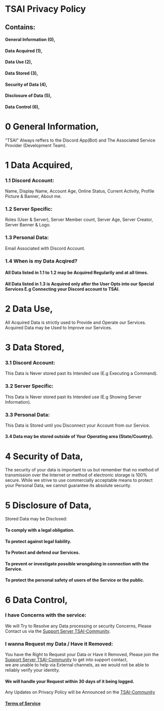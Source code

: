 # TSAI Privacy Policy

## Contains:
#### General Information (0),
#### Data Acquired (1),
#### Data Use (2),
#### Data Stored (3),
#### Security of Data (4),
#### Disclosure of Data (5),
#### Data Control (6), 

# 0 General Information,
"TSAI" Always reffers to the Discord App(Bot) and The Associated Service Provider (Development Team).

# 1 Data Acquired,
### 1.1 Discord Account: 
Name, Display Name, Account Age, Online Status, Current Activity, Profile Picture & Banner, About me.
### 1.2 Server Specific: 
Roles (User & Server), Server Member count, Server Age, Server Creator, Server Banner & Logo.
### 1.3 Personal Data: 
Email Associated with Discord Account.
### 1.4 When is my Data Acqired? 
#### All Data listed in 1.1 to 1.2 may be Acquired Regularily and at all times.
#### All Data listed in 1.3 is Acquired only after the User Opts into our Special Services E.g Connecting your Discord account to TSAI.

# 2 Data Use,
All Acquired Data is strictly used to Provide and Operate our Services.
Acquired Data may be Used to Improve our Services.

# 3 Data Stored,
### 3.1 Discord Account: 
This Data is Never stored past its Intended use (E.g Executing a Command).
### 3.2 Server Specific: 
This Data is Never stored past its Intended use (E.g Showing Server Information).
### 3.3 Personal Data: 
This Data is Stored until you Disconnect your Account from our Service.
#### 3.4 Data may be stored outside of Your Operating area (State/Country).

# 4 Security of Data, 
The security of your data is important to us but remember that no method of transmission over the Internet or method of electronic storage is 100% secure. 
While we strive to use commercially acceptable means to protect your Personal Data, we cannot guarantee its absolute security.

# 5 Disclosure of Data,
Stored Data may be Disclosed:
#### To comply with a legal obligation.
#### To protect against legal liability.
#### To Protect and defend our Services.
#### To prevent or investigate possible wrongdoing in connection with the Service.
#### To protect the personal safety of users of the Service or the public.

# 6 Data Control,
### I have Concerns with the service:
We will Try to Resolve any Data processing or security Concerns, Please Contact us via the [Support Server TSAI-Community](https://discord.gg/GsDXseZpxf).
### I wanna Request my Data / Have it Removed:
You have the Right to Request your Data or Have it Removed, Please join the [Support Server TSAI-Community](https://discord.gg/GsDXseZpxf) to get into support contact,  
we are unable to help via External channels, as we would not be able to reliably verify your identity.
#### We will handle your Request within 30 days of it being logged.

Any Updates on Privacy Policy will be Announced on the [TSAI-Community](https://discord.gg/GsDXseZpxf)
#### [Terms of Service](https://github.com/EmptyN/TSRESOUCES/blob/main/Terms%20of%20Service.md)

